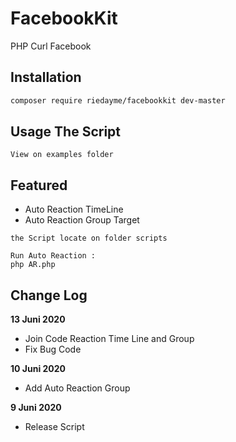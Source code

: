 # FacebookKit
PHP Curl Facebook

## Installation
```bash
composer require riedayme/facebookkit dev-master
```

## Usage The Script
```
View on examples folder
```

## Featured
* Auto Reaction TimeLine
* Auto Reaction Group Target
```
the Script locate on folder scripts

Run Auto Reaction :
php AR.php
```

## Change Log
**13 Juni 2020**
- Join Code Reaction Time Line and Group
- Fix Bug Code

**10 Juni 2020**
- Add Auto Reaction Group

**9 Juni 2020**
- Release Script
